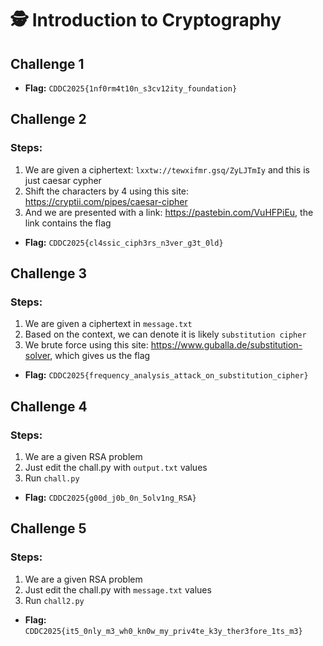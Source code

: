 # 🕵 Introduction to Cryptography 

## Challenge 1

* **Flag:** `CDDC2025{1nf0rm4t10n_s3cv12ity_foundation}`

## Challenge 2

### Steps:

1. We are given a ciphertext: `lxxtw://tewxifmr.gsq/ZyLJTmIy` and this is just caesar cypher
2. Shift the characters by 4 using this site: https://cryptii.com/pipes/caesar-cipher
3. And we are presented with a link: https://pastebin.com/VuHFPiEu, the link contains the flag

* **Flag:** `CDDC2025{cl4ssic_ciph3rs_n3ver_g3t_0ld}`

## Challenge 3

### Steps:

1. We are given a ciphertext in `message.txt` 
2. Based on the context, we can denote it is likely `substitution cipher`
3. We brute force using this site: https://www.guballa.de/substitution-solver, which gives us the flag

* **Flag:** `CDDC2025{frequency_analysis_attack_on_substitution_cipher}`

## Challenge 4

### Steps:

1. We are a given RSA problem
2. Just edit the chall.py with `output.txt` values 
3. Run `chall.py`

* **Flag:** `CDDC2025{g00d_j0b_0n_5olv1ng_RSA}`

## Challenge 5

### Steps:

1. We are a given RSA problem
2. Just edit the chall.py with `message.txt` values 
3. Run `chall2.py`

* **Flag:** `CDDC2025{it5_0nly_m3_wh0_kn0w_my_priv4te_k3y_ther3fore_1ts_m3}`